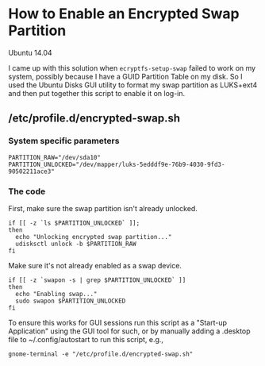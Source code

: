 How to Enable an Encrypted Swap Partition
=========================================
Ubuntu 14.04

I came up with this solution when `ecryptfs-setup-swap` failed to work
on my system, possibly because I have a GUID Partition Table on my disk.
So I used the Ubuntu Disks GUI utility to format my swap partition as 
LUKS+ext4 and then put together this script to enable it on log-in.

/etc/profile.d/encrypted-swap.sh
--------------------------------
    
### System specific parameters

    PARTITION_RAW="/dev/sda10"
    PARTITION_UNLOCKED="/dev/mapper/luks-5edddf9e-76b9-4030-9fd3-90502211ace3"
    
### The code
First, make sure the swap partition isn't already unlocked.

    if [[ -z `ls $PARTITION_UNLOCKED` ]];
    then
      echo "Unlocking encrypted swap partition..."  
      udisksctl unlock -b $PARTITION_RAW
    fi
    
Make sure it's not already enabled as a swap device.

    if [[ -z `swapon -s | grep $PARTITION_UNLOCKED` ]]
    then
      echo "Enabling swap..."
      sudo swapon $PARTITION_UNLOCKED
    fi
    
To ensure this works for GUI sessions run this script as a 
"Start-up Application" using the GUI tool for such, or by manually adding a 
.desktop file to ~/.config/autostart to run this script, e.g., 

    gnome-terminal -e "/etc/profile.d/encrypted-swap.sh"
